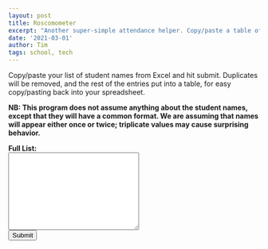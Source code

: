 ```yaml
---
layout: post
title: Roscomometer
excerpt: "Another super-simple attendance helper. Copy/paste a table of values, and any duplicates will be removed."
date: '2021-03-01'
author: Tim
tags: school, tech
---
```


<p>Copy/paste your list of student names from Excel and hit submit. Duplicates will be removed, and the rest of the entries put into a table, for easy copy/pasting back into your spreadsheet.</p>

<p><b>NB: This program does not assume anything about the student names, except that they will have a common format. We are assuming that names will appear either once or twice; triplicate values may cause surprising behavior.</b></p>

<div>
<b>Full List:</b> 
<br>	
<textarea id="input" rows="10" cols="30" accept-charset="UTF-8" ></textarea>
<br>
<button type="button" onclick="run()">Submit</button>
<br>	
<p id="output" style="background-color:white; color:black;"></p>
	
<script> 
	function run() 
	{				
		var inputs = document.getElementById("input").value.split("\n");
		
		var output = formatCells(removeDuplicates(inputs));			
						
		document.getElementById("output").innerHTML = output;
	}
	
	function removeDuplicates(inputs) 
	{
		var result = [];		
		for(var n=0; n < inputs.length; n++) 
		{		
			var index = result.indexOf(inputs[n])
			if(index < 0)
			{
				result.push(inputs[n]);
			} else 
			{
				result.splice(index, 1);
			}
		}
		
		return result;
	}
			
	function formatCells(items) 
	{
		var str = "<table>";
		for(var n=0; n < items.length; n++) {
			if(items[n] && items[n].length > 0) {
				str += "<tr><td>" + items[n] + "</td></tr>";
			}
		}
				
		return str + "</table>";
	}
</script>
